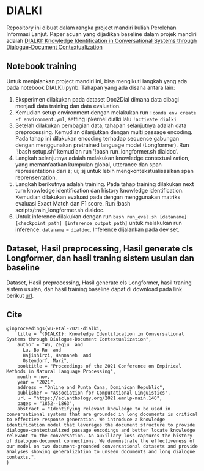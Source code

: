 # DIALKI


Repository ini dibuat dalam rangka project mandiri kuliah Perolehan Informasi Lanjut. Paper acuan yang dijadikan baseline dalam projek mandiri adalah [DIALKI: Knowledge Identification in Conversational Systems through Dialogue-Document Contextualization](https://arxiv.org/abs/2109.04673)



## Notebook training
Untuk menjalankan project mandiri ini, bisa mengikuti langkah yang ada pada notebook DIALKI.ipynb.
Tahapan yang ada disana antara lain:
1. Eksperimen dilakukan pada dataset Doc2Dial dimana data dibagi menjadi data training dan data evaluation.
2. Kemudian setup environment dengan melakukan run `!conda env create -f environment.yml`, setting ipkernel dialki lalu `!activate dialki`
3. Setelah dilakukan pembagian data, tahapan selanjutnya adalah data preprocessing. Kemudian dilanjutkan dengan multi passage encoding. Pada tahap ini dilakukan encoding terhadap sequence gabungan dengan menggunakan pretrained language model (Longformer). Run '!bash setup.sh' kemudian run '!bash run_longformer.sh dialdoc'.
5. Langkah selanjutnya adalah melakukan knowledge contextualization, yang memanfaatkan kumpulan global, utterance dan  span representations dari z; ui; sj untuk lebih mengkontekstualisasikan span reprensentation.
6. Langkah berikutnya adalah training. Pada tahap training dilakukan next turn knowledge identification dan history knowledge identification. Kemudian dilakukan evaluasi pada dengan menggunakan matriks evaluasi Exact Match dan F1 score. Run !bash scripts/train_longformer.sh dialdoc. 
8. Untuk inference dilakukan dengan run `bash run_eval.sh [dataname] [checkpoint_path] [inference_output_path]` untuk melakukan run inference. `dataname` = `dialdoc`. Inference dijalankan pada dev set.

## Dataset, Hasil preprocessing, Hasil generate cls Longformer, dan hasil traning sistem usulan dan baseline
Dataset, Hasil preprocessing, Hasil generate cls Longformer, hasil traning sistem usulan, dan hasil training baseline dapat di download pada link berikut [url](https://drive.google.com/drive/folders/1iuEtWgb16r3JNaB8NKRQ8VUQjW3pHvvi?usp=sharing).

## Cite
```
@inproceedings{wu-etal-2021-dialki,
    title = "{DIALKI}: Knowledge Identification in Conversational Systems through Dialogue-Document Contextualization",
    author = "Wu, Zeqiu  and
      Lu, Bo-Ru  and
      Hajishirzi, Hannaneh  and
      Ostendorf, Mari",
    booktitle = "Proceedings of the 2021 Conference on Empirical Methods in Natural Language Processing",
    month = nov,
    year = "2021",
    address = "Online and Punta Cana, Dominican Republic",
    publisher = "Association for Computational Linguistics",
    url = "https://aclanthology.org/2021.emnlp-main.140",
    pages = "1852--1863",
    abstract = "Identifying relevant knowledge to be used in conversational systems that are grounded in long documents is critical to effective response generation. We introduce a knowledge identification model that leverages the document structure to provide dialogue-contextualized passage encodings and better locate knowledge relevant to the conversation. An auxiliary loss captures the history of dialogue-document connections. We demonstrate the effectiveness of our model on two document-grounded conversational datasets and provide analyses showing generalization to unseen documents and long dialogue contexts.",
}
```
